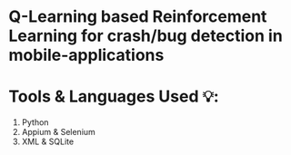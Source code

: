 # Q-Learning based Reinforcement Learning for crash/bug detection in mobile-applications

# Tools & Languages Used 💡:
1. Python
2. Appium & Selenium
3. XML & SQLite
